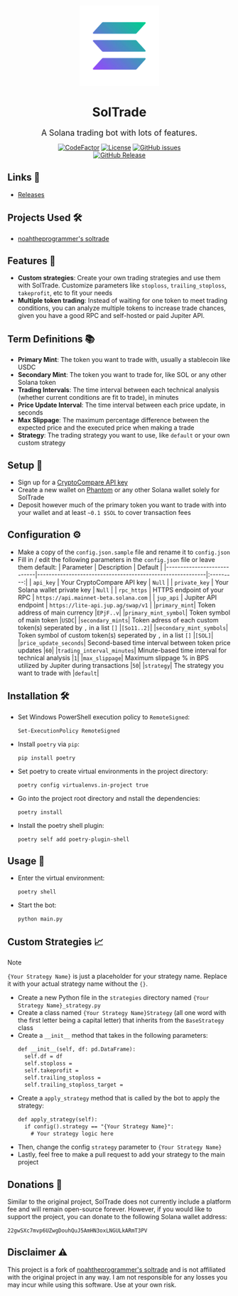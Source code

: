 <div align ="center">

<img src="projectInfo/icon.png" width="180">

# SolTrade

<span style="font-size:18px;">A Solana trading bot with lots of features.</span>

[![CodeFactor](https://www.codefactor.io/repository/github/etcherfx/soltrade/badge/main?style=for-the-badge)](https://www.codefactor.io/repository/github/etcherfx/soltrade/overview/main)
[![License](https://img.shields.io/github/license/etcherfx/soltrade?style=for-the-badge)](https://github.com/etcherfx/soltrade/blob/main/LICENSE)
[![GitHub issues](https://img.shields.io/github/issues/etcherfx/soltrade?style=for-the-badge)](https://github.com/etcherfx/soltrade/issues) <br>
[![GitHub Release](https://img.shields.io/github/release/etcherfx/soltrade?include_prereleases&style=for-the-badge)](https://github.com/etcherfx/soltrade/releases/latest)

</div>

## Links 🔗

- [Releases](https://github.com/etcherfx/SolTrade/releases)

## Projects Used 🛠️

- [noahtheprogrammer's soltrade](https://github.com/noahtheprogrammer/soltrade)

## Features 📂

- **Custom strategies**: Create your own trading strategies and use them with SolTrade. Customize parameters like `stoploss`, `trailing_stoploss`, `takeprofit`, etc to fit your needs
- **Multiple token trading**: Instead of waiting for one token to meet trading conditions, you can analyze multiple tokens to increase trade chances, given you have a good RPC and self-hosted or paid Jupiter API.

## Term Definitions 📚

- **Primary Mint**: The token you want to trade with, usually a stablecoin like USDC
- **Secondary Mint**: The token you want to trade for, like SOL or any other Solana token
- **Trading Intervals**: The time interval between each technical analysis (whether current conditions are fit to trade), in minutes
- **Price Update Interval**: The time interval between each price update, in seconds
- **Max Slippage**: The maximum percentage difference between the expected price and the executed price when making a trade
- **Strategy**: The trading strategy you want to use, like `default` or your own custom strategy

## Setup 🔧

- Sign up for a [CryptoCompare API key](https://www.cryptocompare.com/cryptopian/api-keys)
- Create a new wallet on [Phantom](https://phantom.app/) or any other Solana wallet solely for SolTrade
- Deposit however much of the primary token you want to trade with into your wallet and at least `~0.1 $SOL` to cover transaction fees

## Configuration ⚙️

- Make a copy of the `config.json.sample` file and rename it to `config.json`
- Fill in / edit the following parameters in the `config.json` file or leave them default:
  | Parameter | Description | Default |
  |----------------------------|-----------------------------------------------------------|:---------:|
  | `api_key` | Your CryptoCompare API key | `Null` |
  | `private_key` | Your Solana wallet private key | `Null` |
  | `rpc_https` | HTTPS endpoint of your RPC | `https://api.mainnet-beta.solana.com` |
  | `jup_api` | Jupiter API endpoint | `https://lite-api.jup.ag/swap/v1` |
  |`primary_mint`| Token address of main currency |`EPjF..v`|
  |`primary_mint_symbol`| Token symbol of main token |`USDC`|
  |`secondary_mints`| Token adress of each custom token(s) seperated by `,` in a list `[]` |`[So11..2]`|
  |`secondary_mint_symbols`| Token symbol of custom token(s) seperated by `,` in a list `[]` |`[SOL]`|
  |`price_update_seconds`| Second-based time interval between token price updates |`60`|
  |`trading_interval_minutes`| Minute-based time interval for technical analysis |`1`|
  |`max_slippage`| Maximum slippage % in BPS utilized by Jupiter during transactions |`50`|
  |`strategy`| The strategy you want to trade with |`default`|

## Installation 🛠️

- Set Windows PowerShell execution policy to `RemoteSigned`:
  ```
  Set-ExecutionPolicy RemoteSigned
  ```
- Install `poetry` via `pip`:
  ```
  pip install poetry
  ```
- Set poetry to create virtual environments in the project directory:
  ```
  poetry config virtualenvs.in-project true
  ```
- Go into the project root directory and nstall the dependencies:
  ```
  poetry install
  ```
- Install the poetry shell plugin:
  ```
  poetry self add poetry-plugin-shell
  ```

## Usage 🚀

- Enter the virtual environment:
  ```
  poetry shell
  ```
- Start the bot:
  ```
  python main.py
  ```

## Custom Strategies 📈

> [!NOTE]  
> `{Your Strategy Name}` is just a placeholder for your strategy name. Replace it with your actual strategy name without the `{}`.

- Create a new Python file in the `strategies` directory named `{Your Strategy Name}_strategy.py`
- Create a class named `{Your Strategy Name}Strategy` (all one word with the first letter being a capital letter) that inherits from the `BaseStrategy` class
- Create a `__init__` method that takes in the following parameters:
  ```
  def __init__(self, df: pd.DataFrame):
    self.df = df
    self.stoploss =
    self.takeprofit =
    self.trailing_stoploss =
    self.trailing_stoploss_target =
  ```
- Create a `apply_strategy` method that is called by the bot to apply the strategy:
  ```
  def apply_strategy(self):
    if config().strategy == "{Your Strategy Name}":
      # Your strategy logic here
  ```
- Then, change the config `strategy` parameter to `{Your Strategy Name}`
- Lastly, feel free to make a pull request to add your strategy to the main project

## Donations 💸

Similar to the original project, SolTrade does not currently include a platform fee and will remain open-source forever. However, if you would like to support the project, you can donate to the following Solana wallet address:

```
22gwSXc7mvp6UZwgDouhQuJ5AmHN3oxLNGULkARmT3PV
```

## Disclaimer ⚠️

This project is a fork of [noahtheprogrammer's soltrade](https://github.com/noahtheprogrammer/soltrade) and is not affiliated with the original project in any way. I am not responsible for any losses you may incur while using this software. Use at your own risk.
